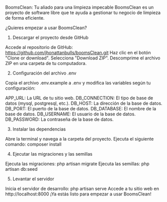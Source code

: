 BoomsClean: Tu aliado para una limpieza impecable
BoomsClean es un proyecto de software libre que te ayuda a gestionar tu negocio de limpieza de forma eficiente. 

¿Quieres empezar a usar BoomsClean?

1. Descargar el proyecto desde GitHub

Accede al repositorio de GitHub: https://github.com/jhonattanbulls/boomsClean.git
Haz clic en el botón "Clone or download".
Selecciona "Download ZIP".
Descomprime el archivo ZIP en una carpeta de tu computadora.

2. Configuración del archivo .env

Copia el archivo .env.example a .env y modifica las variables según tu configuración:

APP_URL: La URL de tu sitio web.
DB_CONNECTION: El tipo de base de datos (mysql, postgresql, etc.).
DB_HOST: La dirección de la base de datos.
DB_PORT: El puerto de la base de datos.
DB_DATABASE: El nombre de la base de datos.
DB_USERNAME: El usuario de la base de datos.
DB_PASSWORD: La contraseña de la base de datos.

3. Instalar las dependencias

Abre la terminal y navega a la carpeta del proyecto.
Ejecuta el siguiente comando: composer install

4. Ejecutar las migraciones y las semillas

Ejecuta las migraciones: php artisan migrate
Ejecuta las semillas: php artisan db:seed

5. Levantar el servidor

Inicia el servidor de desarrollo: php artisan serve
Accede a tu sitio web en http://localhost:8000
¡Ya estás listo para empezar a usar BoomsClean!
